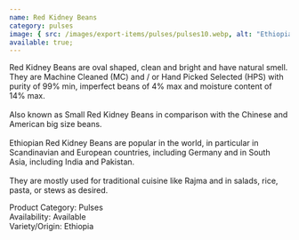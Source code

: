 ```yaml
---
name: Red Kidney Beans
category: pulses
image: { src: /images/export-items/pulses/pulses10.webp, alt: "Ethiopian pulses" }
available: true;
---
```


<div class="description-brief">
<p>
Red Kidney Beans are oval shaped, clean and bright and have natural smell. They are Machine Cleaned (MC) and / or Hand Picked Selected (HPS) with purity of 99% min, imperfect beans of 4% max and moisture content of 14% max.
<br><br>
Also known as Small Red Kidney Beans in comparison with the Chinese and American big size beans.
<br><br>
Ethiopian Red Kidney Beans are popular in the world, in particular in Scandinavian and European countries, including Germany and in South Asia, including India and Pakistan.
<br><br>
They are mostly used for traditional cuisine like Rajma and in salads, rice, pasta, or stews as desired.

<span class="fw-semi-bold-200">Product Category</span>: Pulses<br/>
<span class="fw-semi-bold-200">Availability</span>: Available<br/>
<span class="fw-semi-bold-200">Variety/Origin</span>: Ethiopia<br/>
  </p>
</div>
